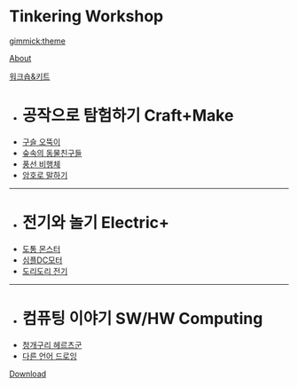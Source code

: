 <!--
  -- Name of your wiki
  -- Do NOT remove the leading `#` character.
  -->

# Tinkering Workshop


<!--
  -- Default theme
  -- (Read: http://dynalon.github.io/mdwiki/#!customizing.md#Theme_chooser)
  -->

[gimmick:theme](spacelab)


<!--
  -- Navigation
  -- (Read: http://dynalon.github.io/mdwiki/#!quickstart.md#Adding_a_navigation)
  -->

[About](pages/about.md)

[워크숍&키트]()

  * # 공작으로 탐험하기 Craft+Make
  * [구슬 오뚝이](pages/subitem1.md)
  * [숲속의 동물친구들](pages/subitem2.md)
  * [풍선 비행체](pages/subitem2.md)
  * [암호로 말하기](pages/subitem2.md)
  - - - -
  * # 전기와 놀기 Electric+
  * [도통 몬스터](pages/subitem3.md)
  * [심플DC모터](pages/subitem3.md)
  * [도리도리 전기](pages/subitem3.md)
  - - - -
  * # 컴퓨팅 이야기 SW/HW Computing
  * [청개구리 헤르츠군](pages/subitem3.md)
  * [다른 언어 드로잉](pages/subitem3.md)  
  
[Download](pages/download.md)

<!-- A more complex navigation example: ----------------------------------------

[Menu Item 1]()

  * # SubMenu Heading 1
  * [SubMenu Item 1](pages/subitem1.md)
  * [SubMenu Item 2](pages/subitem2.md)
  - - - -
  * # SubMenu Heading 2
  * [SubMenu Item 3](pages/subitem3.md)
  - - - -
  * # SubMenu Heading 3
  * [SubMenu Item 3](pages/subitem3.md)

[Menu Item 2](pages/item2.md)

[Menu Item 3](pages/item3.md)

---------------------------------------------------------------------------- -->

<!--
  -- Change the Language
  -- Could be useful when there's more than one language wiki.
  -->

<!--
[Change the Language]()

  * [English (United States)](/en_US/)
  * [English (United Kingdom)](/en_GB/)
  * [Italian](/it/)
-->

<!--
  -- Let the user choose a theme
  -- (Read: http://dynalon.github.io/mdwiki/#!quickstart.md#Adding_a_navigation)
  -->

<!--
[gimmick:themechooser](Choose theme)
-->
